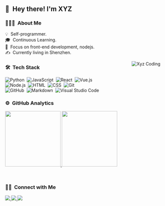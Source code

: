 ## 👋 &nbsp;Hey there! I'm XYZ

### 👨🏻‍💻 &nbsp;About Me

💡 &nbsp;Self-programmer.\
🎓 &nbsp;Continuous Learning.\
🌱 &nbsp;Focus on front-end development, nodejs.\
✍️ &nbsp;Currently living in Shenzhen.

<img alt="Xyz Coding" src="https://github.com/NuoHui/NuoHui/blob/master/assets/Night-Coding.gif" align="right"/>


### 🛠 &nbsp;Tech Stack

![Python](https://img.shields.io/badge/-Python-333333?style=flat&logo=python)&nbsp;
![JavaScript](https://img.shields.io/badge/-JavaScript-333333?style=flat&logo=javascript)&nbsp;
![React](https://img.shields.io/badge/-React-333333?style=flat&logo=react)&nbsp;
![Vue.js](https://img.shields.io/badge/-Vue-333333?style=flat&logo=adobe-photoshop)\
![Node.js](https://img.shields.io/badge/-Node.js-333333?style=flat&logo=node.js)&nbsp;
![HTML](https://img.shields.io/badge/-HTML-333333?style=flat&logo=HTML5)&nbsp;
![CSS](https://img.shields.io/badge/-CSS-333333?style=flat&logo=CSS3&logoColor=1572B6)&nbsp;
![Git](https://img.shields.io/badge/-Git-333333?style=flat&logo=git)\
![GitHub](https://img.shields.io/badge/-GitHub-333333?style=flat&logo=github)&nbsp;
![Markdown](https://img.shields.io/badge/-Markdown-333333?style=flat&logo=markdown)&nbsp;
![Visual Studio Code](https://img.shields.io/badge/-Visual%20Studio%20Code-333333?style=flat&logo=visual-studio-code&logoColor=007ACC)&nbsp;


### ⚙️ &nbsp;GitHub Analytics

<p align="left">
<a href="https://github.com/NuoHui">
  <img height="180em" src="https://github-readme-stats-eight-theta.vercel.app/api?username=NuoHui&show_icons=true&theme=vue-dark&include_all_commits=true&count_private=true" />
  <img height="180em" src="https://github-readme-stats-eight-theta.vercel.app/api/top-langs/?username=NuoHui&layout=compact&exclude_lang=java+r&theme=vue-dark" />
</a>
</p>


<br />

### 🤝🏻 &nbsp;Connect with Me

<p align="left">
    <a href="https://www.zhihu.com/people/xu-yi-zong-13">
        <img src="https://img.shields.io/badge/%E7%9F%A5%E4%B9%8E-xyz-yellowgreen"/>
    </a>
    <a href="https://leetcode-cn.com/u/huinuo/">
        <img src="https://img.shields.io/badge/LeetCode-xyz-orange"/>
    </a>
    <a href="https://mail.163.com/">
        <img src="https://img.shields.io/badge/%E9%82%AE%E7%AE%B1-xyzcoding%40163.com-green"/>
    </a>
</p>
